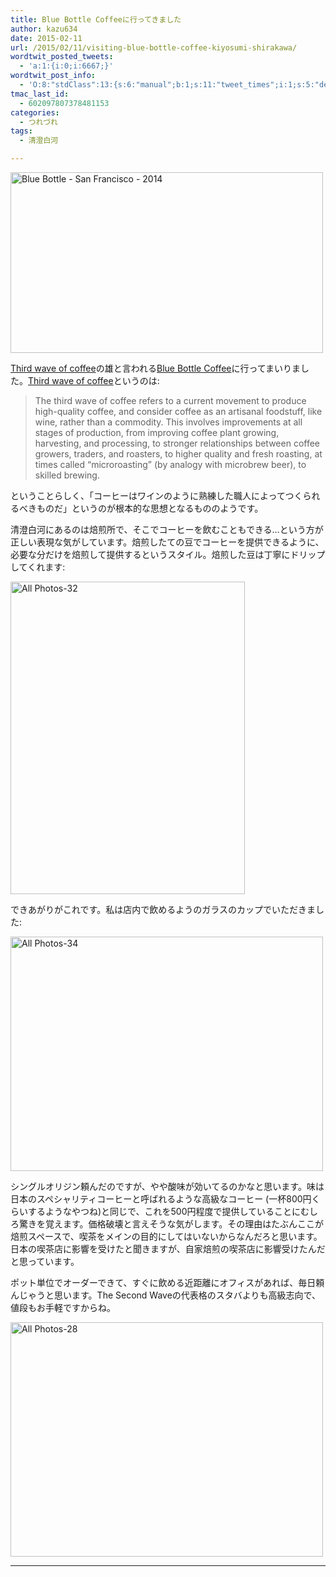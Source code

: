 ```yaml
---
title: Blue Bottle Coffeeに行ってきました
author: kazu634
date: 2015-02-11
url: /2015/02/11/visiting-blue-bottle-coffee-kiyosumi-shirakawa/
wordtwit_posted_tweets:
  - 'a:1:{i:0;i:6667;}'
wordtwit_post_info:
  - 'O:8:"stdClass":13:{s:6:"manual";b:1;s:11:"tweet_times";i:1;s:5:"delay";s:1:"0";s:7:"enabled";s:1:"1";s:10:"separation";i:60;s:7:"version";s:3:"3.7";s:14:"tweet_template";s:99:"ブログに新しい記事を投稿したよ: Blue Bottle Coffeeに行ってきました - [link] ";s:6:"status";i:2;s:6:"result";a:0:{}s:13:"tweet_counter";i:2;s:13:"tweet_log_ids";a:1:{i:0;i:6667;}s:9:"hash_tags";a:0:{}s:8:"accounts";a:1:{i:0;s:7:"kazu634";}}'
tmac_last_id:
  - 602097807378481153
categories:
  - つれづれ
tags:
  - 清澄白河

---
```

<a href="https://www.flickr.com/photos/scottloftesness/14119601494" onclick="__gaTracker('send', 'event', 'outbound-article', 'https://www.flickr.com/photos/scottloftesness/14119601494', '');" title="Blue Bottle - San Francisco - 2014 by Scott Loftesness, on Flickr"><img class=" aligncenter" src="https://farm6.staticflickr.com/5237/14119601494_8109b7ec00.jpg" alt="Blue Bottle - San Francisco - 2014" width="500" height="289" /></a>

<a href="http://en.wikipedia.org/wiki/Third_wave_of_coffee" onclick="__gaTracker('send', 'event', 'outbound-article', 'http://en.wikipedia.org/wiki/Third_wave_of_coffee', 'Third wave of coffee');">Third wave of coffee</a>の雄と言われる<a href="https://bluebottlecoffee.jp/cafes/kiyosumi" onclick="__gaTracker('send', 'event', 'outbound-article', 'https://bluebottlecoffee.jp/cafes/kiyosumi', 'Blue Bottle Coffee');">Blue Bottle Coffee</a>に行ってまいりました。<a href="http://en.wikipedia.org/wiki/Third_wave_of_coffee" onclick="__gaTracker('send', 'event', 'outbound-article', 'http://en.wikipedia.org/wiki/Third_wave_of_coffee', 'Third wave of coffee');">Third wave of coffee</a>というのは:

> The third wave of coffee refers to a current movement to produce high-quality coffee, and consider coffee as an artisanal foodstuff, like wine, rather than a commodity. This involves improvements at all stages of production, from improving coffee plant growing, harvesting, and processing, to stronger relationships between coffee growers, traders, and roasters, to higher quality and fresh roasting, at times called &#8220;microroasting&#8221; (by analogy with microbrew beer), to skilled brewing.

ということらしく、「コーヒーはワインのように熟練した職人によってつくられるべきものだ」というのが根本的な思想となるもののようです。

清澄白河にあるのは焙煎所で、そこでコーヒーを飲むこともできる…という方が正しい表現な気がしています。焙煎したての豆でコーヒーを提供できるように、必要な分だけを焙煎して提供するというスタイル。焙煎した豆は丁寧にドリップしてくれます:

<a href="https://www.flickr.com/photos/42332031@N02/16312771510" onclick="__gaTracker('send', 'event', 'outbound-article', 'https://www.flickr.com/photos/42332031@N02/16312771510', '');" title="All Photos-32 by Kazuhiro MUSASHI, on Flickr"><img class=" aligncenter" src="https://farm8.staticflickr.com/7418/16312771510_31b40ff216.jpg" alt="All Photos-32" width="375" height="500" /></a>

できあがりがこれです。私は店内で飲めるようのガラスのカップでいただきました:

<a href="https://www.flickr.com/photos/42332031@N02/16498473931" onclick="__gaTracker('send', 'event', 'outbound-article', 'https://www.flickr.com/photos/42332031@N02/16498473931', '');" title="All Photos-34 by Kazuhiro MUSASHI, on Flickr"><img class=" aligncenter" src="https://farm8.staticflickr.com/7451/16498473931_e4fd601dae.jpg" alt="All Photos-34" width="500" height="375" /></a>

シングルオリジン頼んだのですが、やや酸味が効いてるのかなと思います。味は日本のスペシャリティコーヒーと呼ばれるような高級なコーヒー (一杯800円くらいするようなやつね)と同じで、これを500円程度で提供していることにむしろ驚きを覚えます。価格破壊と言えそうな気がします。その理由はたぶんここが焙煎スペースで、喫茶をメインの目的にしてはいないからなんだろと思います。日本の喫茶店に影響を受けたと聞きますが、自家焙煎の喫茶店に影響受けたんだと思っています。

ポット単位でオーダーできて、すぐに飲める近距離にオフィスがあれば、毎日頼んじゃうと思います。The Second Waveの代表格のスタバよりも高級志向で、値段もお手軽ですからね。

<a href="https://www.flickr.com/photos/42332031@N02/16312766670" onclick="__gaTracker('send', 'event', 'outbound-article', 'https://www.flickr.com/photos/42332031@N02/16312766670', '');" title="All Photos-28 by Kazuhiro MUSASHI, on Flickr"><img class=" aligncenter" src="https://farm8.staticflickr.com/7351/16312766670_933cdaba9d.jpg" alt="All Photos-28" width="500" height="375" /></a>

* * *

<div class="cgmp-centering-container-handle" align="center">
<div class="google-map-placeholder" id="0f99ae6a122295593a94279918227682" style="width: 350px; height: 350px;">
<div align="center" style="background:url('http://blog.kazu634.com/wp-content/plugins/comprehensive-google-map-plugin/assets/css/images/loading.gif') no-repeat 0 0 transparent !important; height:100px; width:100px; position: relative; top: 125px !important;">
</div>
</div>
  
<div class="direction-controls-placeholder" id="direction-controls-placeholder-0f99ae6a122295593a94279918227682" style="background: white; width: 350px; margin-top: 5px; border: 1px solid #EBEBEB; display: none; padding: 18px 0 9px 0;">
<div class="d_close-wrapper">
<a id="d_close" href="javascript:void(0)"> <img src="http://blog.kazu634.com/wp-content/plugins/comprehensive-google-map-plugin/assets/css/images/transparent.png" class="close" /> </a>
</div>
    
<div style="" id="travel_modes_div" class="dir-tm kd-buttonbar">
<a tabindex="3" class="kd-button kd-button-left selected" href="javascript:void(0)" id="dir_d_btn" title="By car"> <img class="dir-tm-d" src="http://blog.kazu634.com/wp-content/plugins/comprehensive-google-map-plugin/assets/css/images/transparent.png" /> </a> <a tabindex="3" class="kd-button kd-button-right" href="javascript:void(0)" id="dir_w_btn" title="Walking"> <img class="dir-tm-w" src="http://blog.kazu634.com/wp-content/plugins/comprehensive-google-map-plugin/assets/css/images/transparent.png" /> </a>
</div>
    
<div class="dir-clear">
</div>
    
<div id="dir_wps">
<div id="dir_wp_0" class="dir-wp">
<div class="dir-wp-hl">
<div id="dir_m_0" class="dir-m" style="cursor: -moz-grab;">
<div style="width: 24px; height: 24px; overflow: hidden; position: relative;">
<img style="position: absolute; left: 0px; top: -141px; -moz-user-select: none; border: 0px none; padding: 0px; margin: 0px;" src="http://blog.kazu634.com/wp-content/plugins/comprehensive-google-map-plugin/assets/css/images/directions.png" />
</div>
</div>
          
<div class="dir-input">
<div class="kd-input-text-wrp">
<input type="text" maxlength="2048" tabindex="4" value="" name="a_address" id="a_address" title="Start address" class="wp kd-input-text" autocomplete="off" autocorrect="off" />
</div>
</div>
</div>
</div>
      
<div class="dir-rev-wrapper">
<div id="dir_rev" title="Get reverse directions">
<a id="reverse-btn" href="javascript:void(0)" class="kd-button"> <img class="dir-reverse" src="http://blog.kazu634.com/wp-content/plugins/comprehensive-google-map-plugin/assets/css/images/transparent.png" /> </a>
</div>
</div>
      
<div id="dir_wp_1" class="dir-wp">
<div class="dir-wp-hl">
<div id="dir_m_1" class="dir-m" style="cursor: -moz-grab;">
<div style="width: 24px; height: 24px; overflow: hidden; position: relative;">
<img style="position: absolute; left: 0px; top: -72px; -moz-user-select: none; border: 0px none; padding: 0px; margin: 0px;" src="http://blog.kazu634.com/wp-content/plugins/comprehensive-google-map-plugin/assets/css/images/directions.png" />
</div>
</div>
          
<div class="dir-input">
<div class="kd-input-text-wrp">
<input type="text" maxlength="2048" tabindex="4" value="" name="b_address" id="b_address" title="End address" class="wp kd-input-text" autocomplete="off" autocorrect="off" />
</div>
</div>
</div>
</div>
</div>
    
<div id="dir_controls">
<div class="d_links">
<span id="d_options_toggle"> <a id="d_options_show" class="no-wrap" href="javascript:void(0)" style="display: none !important;">Show options</a> <a id="d_options_hide" class="no-wrap" href="javascript:void(0)" style="display: none !important;">Hide options</a> <b><span style="color: blue">Additional options</span></b> </span>
</div>
      
<div id="d_options" style="margin-bottom: 5px; text-align: left;">
<input type="checkbox" tabindex="5" name="0f99ae6a122295593a94279918227682_avoid_hway" id="0f99ae6a122295593a94279918227682_avoid_hway" /> <label for="0f99ae6a122295593a94279918227682_avoid_hway">Avoid highways</label> <input type="checkbox" tabindex="5" name="0f99ae6a122295593a94279918227682_avoid_tolls" id="0f99ae6a122295593a94279918227682_avoid_tolls" /> <label for="0f99ae6a122295593a94279918227682_avoid_tolls">Avoid tolls</label> <input type="radio" name="0f99ae6a122295593a94279918227682_travel_mode" id="0f99ae6a122295593a94279918227682_radio_km" /> <label for="0f99ae6a122295593a94279918227682_radio_km">KM</label> <input type="radio" name="0f99ae6a122295593a94279918227682_travel_mode" id="0f99ae6a122295593a94279918227682_radio_miles" checked="checked" /> <label for="0f99ae6a122295593a94279918227682_radio_miles">Miles</label>
</div>
      
<div class="dir-sub-cntn">
<button tabindex="6" name="btnG" type="submit" id="d_sub" class="kd-button kd-button-submit">Get Directions</button> <button tabindex="6" name="btnG" type="button" style="display: none;" id="print_sub" class="kd-button kd-button-submit">Print Directions</button>
</div>
</div>
</div>
  
<div id="rendered-directions-placeholder-0f99ae6a122295593a94279918227682" style="display: none; border: 1px solid #ddd; width: 350px; margin-top: 10px; direction: ltr; overflow: auto; height: 180px; padding: 5px;" class="rendered-directions-placeholder">
</div>
</div>